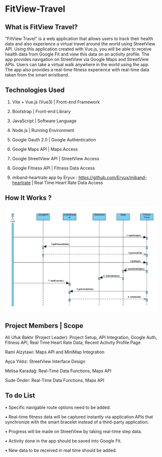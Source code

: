 # FitView-Travel
## What is FitView Travel?
"FitView Travel" is a web application that allows users to track their health data and also experience a virtual travel around the world using StreetView API. Using this application created with Vue.js, you will be able to receive health data from Google Fit and view this data on an activity profile. The app provides navigation on StreetView via Google Maps and StreetView APIs. Users can take a virtual walk anywhere in the world using the app. The app also provides a real-time fitness experience with real-time data taken from the smart wristband.

## Technologies Used

1.	Vite + Vue.js (Vue3) | Front-end Framework

2.	Bootstrap | Front-end Library

3.	JavaScript | Software Language

4.	Node.js | Running Environment

5.	Google Oauth 2.0 | Google Authentication

6.	Google Maps API | Maps Access

7.	Google StreetView API | StreetView Access

8.	Google Fitness API | Fitness Data Access

9.	miband-heartrate app by Eryux : https://github.com/Eryux/miband-heartrate | Real Time Heart Rate Data Access

## How It Works ?
<img src="ft-sequence.png" width="600"/>

## Project Members | Scope

Ali Ufuk Baktır (Project Leader): Project Setup, API Integration, Google Auth, Fitness API, Real Time Heart Rate Data, Recent Activity Profile Page

Rami Alzytawi: Maps API and MiniMap Integration

Ayça Yıldız: StreetView Interface Design

Melisa Karadağ: Real-Time Data Functions, Maps API

Sude Önder: Real-Time Data Functions, Maps API

## To do List
•	Specific navigable route options need to be added.

•	Real-time fitness data will be captured instantly via application APIs that synchronize with the smart bracelet instead of a third-party application.

•	Progress will be made on StreetView by taking real-time step data.

•	Activity done in the app should be saved into Google Fit.

•	New data to be received in real time should be added.


